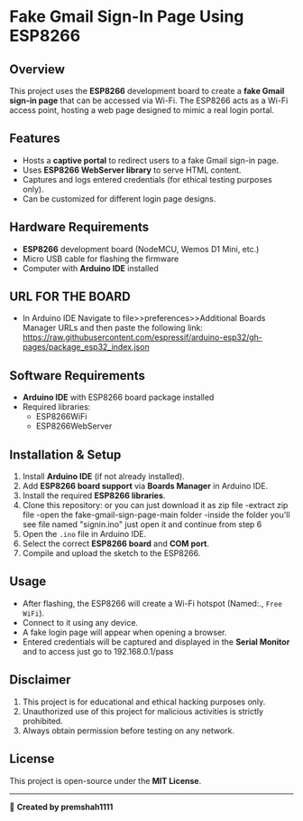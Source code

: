 # Fake Gmail Sign-In Page Using ESP8266

## Overview
This project uses the **ESP8266** development board to create a **fake Gmail sign-in page** that can be accessed via Wi-Fi. The ESP8266 acts as a Wi-Fi access point, hosting a web page designed to mimic a real login portal.

## Features
- Hosts a **captive portal** to redirect users to a fake Gmail sign-in page.
- Uses **ESP8266 WebServer library** to serve HTML content.
- Captures and logs entered credentials (for ethical testing purposes only).
- Can be customized for different login page designs.

## Hardware Requirements
- **ESP8266** development board (NodeMCU, Wemos D1 Mini, etc.)
- Micro USB cable for flashing the firmware
- Computer with **Arduino IDE** installed

## URL FOR THE BOARD
- In Arduino IDE Navigate to file>>preferences>>Additional Boards Manager URLs and then paste the following link:
https://raw.githubusercontent.com/espressif/arduino-esp32/gh-pages/package_esp32_index.json

## Software Requirements
- **Arduino IDE** with ESP8266 board package installed
- Required libraries:
  - ESP8266WiFi
  - ESP8266WebServer

## Installation & Setup
1. Install **Arduino IDE** (if not already installed).
2. Add **ESP8266 board support** via **Boards Manager** in Arduino IDE.
3. Install the required **ESP8266 libraries**.
4. Clone this repository: or you can just download it as zip file
-extract zip file
-open the fake-gmail-sign-page-main folder
-inside the folder you'll see file named "signin.ino" just open it and continue from step 6
5. Open the `.ino` file in Arduino IDE.
6. Select the correct **ESP8266 board** and **COM port**.
7. Compile and upload the sketch to the ESP8266.

## Usage
- After flashing, the ESP8266 will create a Wi-Fi hotspot (Named:., `Free WiFi`).
- Connect to it using any device.
- A fake login page will appear when opening a browser.
- Entered credentials will be captured and displayed in the **Serial Monitor** and to access just go to 192.168.0.1/pass

## Disclaimer
1. This project is for educational and ethical hacking purposes only.
2. Unauthorized use of this project for malicious activities is strictly prohibited.
3. Always obtain permission before testing on any network.

## License
This project is open-source under the **MIT License**.

---
🚀 **Created by premshah1111**
